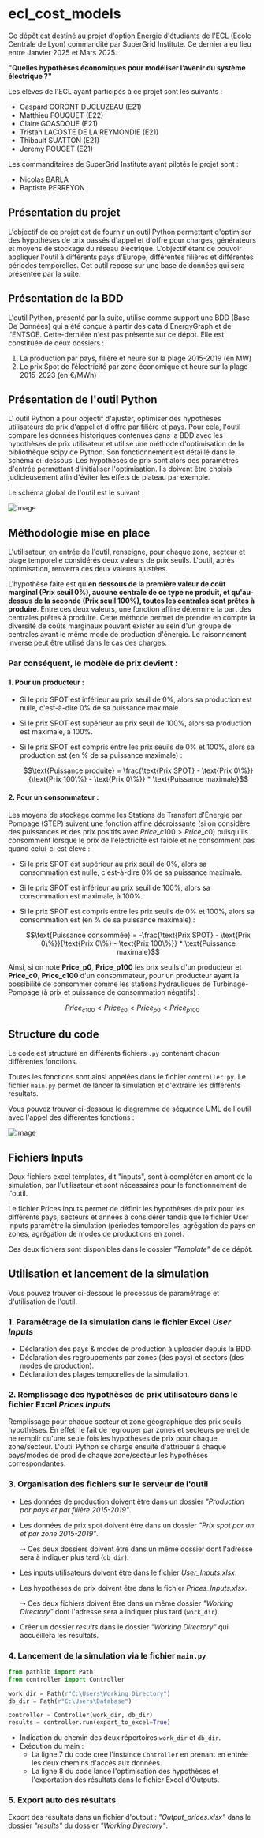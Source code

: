 # ecl_cost_models 

Ce dépôt est destiné au projet d'option Energie d'étudiants de l'ECL (Ecole Centrale de Lyon) commandité par SuperGrid Institute. Ce dernier a eu lieu entre Janvier 2025 et Mars 2025.

**"Quelles hypothèses économiques pour modéliser l’avenir du système électrique ?"**

Les élèves de l'ECL ayant participés à ce projet sont les suivants :
- Gaspard CORONT DUCLUZEAU (E21)
- Matthieu FOUQUET (E22)
- Claire GOASDOUE (E21)
- Tristan LACOSTE DE LA REYMONDIE (E21)
- Thibault SUATTON (E21)
- Jeremy POUGET (E21)

Les commanditaires de SuperGrid Institute ayant pilotés le projet sont :
- Nicolas BARLA
- Baptiste PERREYON

## Présentation du projet

L'objectif de ce projet est de fournir un outil Python permettant d'optimiser des hypothèses de prix passés d'appel et d'offre pour charges, générateurs et moyens de stockage du réseau électrique. L'objectif étant de pouvoir appliquer l'outil à différents pays d'Europe, différentes filières et différentes périodes temporelles. 
Cet outil repose sur une base de données qui sera présentée par la suite.

## Présentation de la BDD 
L'outil Python, présenté par la suite, utilise comme support une BDD (Base De Données) qui a été conçue à partir des data d'EnergyGraph et de l'ENTSOE. 
Cette-dernière n'est pas présente sur ce dépot.
Elle est constituée de deux dossiers :
1. La production par pays, filière et heure sur la plage 2015-2019 (en MW)
2. Le prix Spot de l’électricité par zone économique et heure sur la plage 2015-2023 (en €/MWh)

## Présentation de l'outil Python

L' outil Python a pour objectif d'ajuster, optimiser des hypothèses utilisateurs de prix d'appel et d'offre par filière et pays. Pour cela, l'outil compare les données historiques contenues dans la BDD avec les hypothèses de prix utilisateur et utilise une méthode d'optimisation de la bibliothèque scipy de Python. Son fonctionnement est détaillé dans le schéma ci-dessous. Les hypothèses de prix sont alors des paramètres d'entrée permettant d'initialiser l'optimisation. Ils doivent être choisis judicieusement afin d'éviter les effets de plateau par exemple.

Le schéma global de l'outil est le suivant : 

![image](https://github.com/user-attachments/assets/3749f81b-47e5-42ac-806a-31ee001efd3d)

## Méthodologie mise en place 
L'utilisateur, en entrée de l'outil, renseigne, pour chaque zone, secteur et plage temporelle considérés deux valeurs de prix seuils.
L'outil, après optimisation, renverra ces deux valeurs ajustées.

L'hypothèse faite est qu'**en dessous de la première valeur de coût marginal (Prix seuil 0%), aucune centrale de ce type ne produit, et qu'au-dessus de la seconde (Prix seuil 100%), toutes les centrales sont prêtes à produire**. Entre ces deux valeurs, une fonction affine détermine la part des centrales prêtes à produire. Cette méthode permet de prendre en compte la diversité de coûts marginaux pouvant exister au sein d'un groupe de centrales ayant le même mode de production d'énergie. Le raisonnement inverse peut être utilisé dans le cas des charges.

### Par conséquent, le modèle de prix devient :

#### 1. Pour un producteur :
- Si le prix SPOT est inférieur au prix seuil de 0%, alors sa production est nulle, c'est-à-dire 0% de sa puissance maximale.
- Si le prix SPOT est supérieur au prix seuil de 100%, alors sa production est maximale, à 100%.
- Si le prix SPOT est compris entre les prix seuils de 0% et 100%, alors sa production est (en % de sa puissance maximale) :
  
  $$\text{Puissance produite} = \frac{\text{Prix SPOT} - \text{Prix 0\%}}{\text{Prix 100\%} - \text{Prix 0\%}} * \text{Puissance maximale}$$

#### 2. Pour un consommateur :
Les moyens de stockage comme les Stations de Transfert d'Énergie par Pompage (STEP) suivent une fonction affine décroissante (si on considère des puissances et des prix positifs avec $Price\_c100 > Price\_c0$) puisqu'ils consomment lorsque le prix de l'électricité est faible et ne consomment pas quand celui-ci est élevé :

- Si le prix SPOT est supérieur au prix seuil de 0%, alors sa consommation est nulle, c'est-à-dire 0% de sa puissance maximale.
- Si le prix SPOT est inférieur au prix seuil de 100%, alors sa consommation est maximale, à 100%.
- Si le prix SPOT est compris entre les prix seuils de 0% et 100%, alors sa consommation est (en % de sa puissance maximale) :
  
  $$\text{Puissance consommée} = -\frac{\text{Prix SPOT} - \text{Prix 0\%}}{\text{Prix 0\%} - \text{Prix 100\%}} * \text{Puissance maximale}$$

Ainsi, si on note **Price_p0**, **Price_p100** les prix seuils d'un producteur et **Price_c0**, **Price_c100** d'un consommateur, pour un producteur ayant la possibilité de consommer comme les stations hydrauliques de Turbinage-Pompage (à prix et puissance de consommation négatifs) :

$$Price_{c100} < Price_{c0} < Price_{p0} < Price_{p100}$$

## Structure du code 

Le code est structuré en différents fichiers `.py` contenant chacun différentes fonctions.

Toutes les fonctions sont ainsi appelées dans le fichier `controller.py`.
Le fichier `main.py` permet de lancer la simulation et d'extraire les différents résultats.

Vous pouvez trouver ci-dessous le diagramme de séquence UML de l'outil avec l'appel des différentes fonctions :

![image](https://github.com/user-attachments/assets/836a9acd-a278-4b6b-ba60-5a86f4f66ea8)

## Fichiers Inputs 

Deux fichiers excel templates, dit "inputs", sont à compléter en amont de la simulation, par l'utilisateur et sont nécessaires pour le fonctionnement de l'outil.

Le fichier Prices inputs permet de définir les hypothèses de prix pour les différents pays, secteurs et années à considérer tandis que le fichier User inputs paramètre la simulation (périodes temporelles, agrégation de pays en zones, agrégation de modes de productions en zone).

Ces deux fichiers sont disponibles dans le dossier *"Template"* de ce dépôt.

## Utilisation et lancement de la simulation 

Vous pouvez trouver ci-dessous le processus de paramétrage et d'utilisation de l'outil.

### 1. Paramétrage de la simulation dans le fichier Excel *User Inputs*
- Déclaration des pays & modes de production à uploader depuis la BDD.
- Déclaration des regroupements par zones (des pays) et sectors (des modes de production).
- Déclaration des plages temporelles de la simulation.

### 2. Remplissage des hypothèses de prix utilisateurs dans le fichier Excel *Prices Inputs*
Remplissage pour chaque secteur et zone géographique des prix seuils hypothèses. En effet, le fait de regrouper par zones et secteurs permet de ne remplir qu'une seule fois les hypothèses de prix pour chaque zone/secteur. L'outil Python se charge ensuite d'attribuer à chaque pays/modes de prod de chaque zone/secteur les hypothèses correspondantes.

### 3. Organisation des fichiers sur le serveur de l'outil
- Les données de production doivent être dans un dossier *"Production par pays et par filière 2015-2019"*.
- Les données de prix spot doivent être dans un dossier *"Prix spot par an et par zone 2015-2019"*.
  
  ➝ Ces deux dossiers doivent être dans un même dossier dont l'adresse sera à indiquer plus tard (`db_dir`).
  
- Les inputs utilisateurs doivent être dans le fichier *User_Inputs.xlsx*.
- Les hypothèses de prix doivent être dans le fichier *Prices_Inputs.xlsx*.
  
  ➝ Ces deux fichiers doivent être dans un même dossier *"Working Directory"* dont l'adresse sera à indiquer plus tard (`work_dir`).
  
- Créer un dossier *results* dans le dossier *"Working Directory"* qui accueillera les résultats.

### 4. Lancement de la simulation via le fichier `main.py`

```python
from pathlib import Path
from controller import Controller

work_dir = Path(r"C:\Users\Working Directory")
db_dir = Path(r"C:\Users\Database")

controller = Controller(work_dir, db_dir)
results = controller.run(export_to_excel=True)
```

- Indication du chemin des deux répertoires `work_dir` et `db_dir`.
- Exécution du main :
    - La ligne 7 du code crée l'instance `Controller` en prenant en entrée les deux chemins d'accès aux données.
    - La ligne 8 du code lance l'optimisation des hypothèses et l'exportation des résultats dans le fichier Excel d'Outputs.

### 5. Export auto des résultats
Export des résultats dans un fichier d'output : *"Output_prices.xlsx"* dans le dossier *"results"* du dossier *"Working Directory"*.
